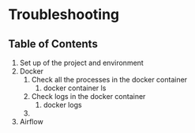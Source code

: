 # Troubleshooting 
## Table of Contents
1. Set up of the project and environment
2. Docker
   1. Check all the processes in the docker container
      1. docker container ls
   2. Check logs in the docker container
      1. docker logs <pid>
   3. 
3. Airflow
